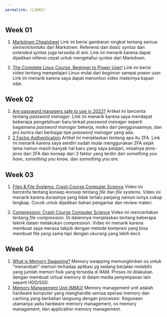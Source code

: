 ```yaml
---
permalink: /LINKS/
---
```


## Week 01

1. [Markdown Cheatsheet](https://www.markdownguide.org/cheat-sheet/)
   Link ini berisi gambaran singkat tentang semua _element/sintaks_ dari Markdown. Referensi dari _basic syntax_ dan _extended syntax_ juga tersedia di sini. Link ini menarik karena dapat dijadikan refensi cepat untuk mengetahui _syntax_ dari Markdown.

2. [The Complete Linux Course: Beginner to Power User!](https://youtu.be/wBp0Rb-ZJak)
   Link ini berisi video tentang mempelajari Linux mulai dari _beginner_ sampai _power user_. Link ini menarik karena saya dapat menonton video materinya kapan saja.

## Week 02

1. [Are password managers safe to use in 2022?](https://cybernews.com/best-password-managers/are-password-managers-safe/)
   Artikel ini bercerita tentang _password manager_. Link ini menarik karena saya mendapat beberapa pengetahuan baru terkait _password manager_ seperti bagaimana _password manager_ bekerja, resiko dari penggunaannya, dan pro kontra dari berbagai tipe _password manager_ yang ada.
2. [2 Factor Authentication](https://authy.com/what-is-2fa/)
   Artikel ini menjelaskan tentang apa itu 2FA. Link ini menarik karena saya sendiri sudah mulai menggunakan 2FA sejak lama namun masih banyak hal baru yang saya pelajari, misalnya jenis-jenis dari 2FA dan konsep dari 3 faktor yang terdiri dari _something you have_, _something you know_, dan _something you are_.

## Week 03

1. [Files & File Systems: Crash Course Computer Science](https://youtu.be/KN8YgJnShPM)
   Video ini bercerita tentang konsep-konsep tentang _file_ dan _file systems_. Video ini menarik karena durasinya yang tidak terlalu panjang namun isinya cukup lengkap. Cocok untuk dijadikan bahan pengantar dan review materi.
   
2. [Compression: Crash Course Computer Science](https://youtu.be/OtDxDvCpPL4)
   Video ini menceritakan tentang _file compression_. Di dalamnya menjelaskan tentang beberapa teknik dalam melakukan _compression_. Video ini menarik karena membuat saya merasa takjub dengan metode kompresi yang bisa membuat file yang sama tapi dengan ukurang yang lebih kecil.

## Week 04

1. [What is Memory Swapping?](https://www.enterprisestorageforum.com/hardware/what-is-memory-swapping/)
   Memory swapping memungkinkan os untuk "menambah" memori terhadap aplikasi yg sedang berjalan melebihi yang jumlah memori fisik yang tersedia di RAM. Proses ini dilakukan dengan membuat virtual memory di dalam media penyimpanan lain seperti HDD/SSD.
2. [Memory Management Unit (MMU)](https://whatis.techtarget.com/definition/memory-management-unit-MMU)
   Memory management unit adalah hardware komputer yang menghandle semua operasi memory dan caching yang berkaitan langsung dengan processor. Kegunaan utamanya yaitu hardware memory management, os memory management, dan application memory management.

